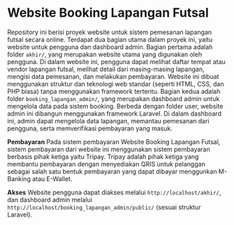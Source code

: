 # Website Booking Lapangan Futsal

Repository ini berisi proyek website untuk sistem pemesanan lapangan futsal secara online. Terdapat dua bagian utama dalam proyek ini, yaitu website untuk pengguna dan dashboard admin.
Bagian pertama adalah folder `akhir/`, yang merupakan website utama yang digunakan oleh pengguna. Di dalam website ini, pengguna dapat melihat daftar tempat atau vendor lapangan futsal, melihat detail dari masing-masing lapangan, mengisi data pemesanan, dan melakukan pembayaran. Website ini dibuat menggunakan struktur dan teknologi web standar (seperti HTML, CSS, dan PHP biasa) tanpa menggunakan framework tertentu.
Bagian kedua adalah folder `booking_lapangan_admin/`, yang merupakan dashboard admin untuk mengelola data pada sistem booking. Berbeda dengan folder user, website admin ini dibangun menggunakan framework Laravel. Di dalam dashboard ini, admin dapat mengelola data lapangan, memantau pemesanan dari pengguna, serta memverifikasi pembayaran yang masuk.

**Pembayaran**
Pada sistem pembayaran Website Booking Lapangan Futsal, sistem pembayaran dari website ini menggunakan sistem pembayaran berbasis pihak ketiga yaitu Tripay. Tripay adalah pihak ketiga yang membantu pembayaran dengan menyediakan QRIS untuk pelanggan sebagai salah satu bentuk pembayaran yang dapat dibayar menggunkan M-Banking atau E-Wallet.

**Akses**
Website pengguna dapat diakses melalui `http://localhost/akhir/`, dan dashboard admin melalui `http://localhost/booking_lapangan_admin/public/` (sesuai struktur Laravel).
